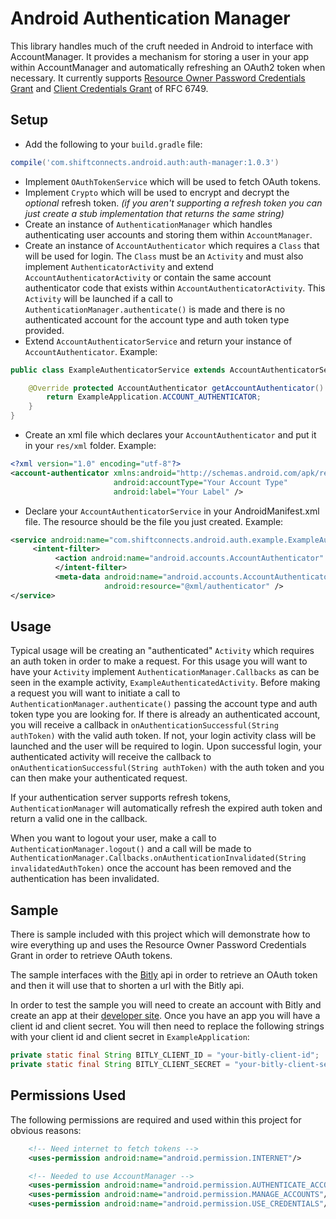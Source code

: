 # Android Authentication Manager

This library handles much of the cruft needed in Android to interface with AccountManager. It provides a mechanism for storing a user in your app within AccountManager and automatically refreshing an OAuth2 token when necessary. It currently supports [Resource Owner Password Credentials Grant](https://tools.ietf.org/html/rfc6749#section-4.3) and [Client Credentials Grant](https://tools.ietf.org/html/rfc6749#section-4.4) of RFC 6749.   

## Setup
* Add the following to your ```build.gradle``` file:
```gradle
compile('com.shiftconnects.android.auth:auth-manager:1.0.3')
```
* Implement ```OAuthTokenService``` which will be used to fetch OAuth tokens.
* Implement ```Crypto``` which will be used to encrypt and decrypt the *optional* refresh token. *(if you aren't supporting a refresh token you can just create a stub implementation that returns the same string)*
* Create an instance of ```AuthenticationManager``` which handles authenticating user accounts and storing them within ```AccountManager```.
* Create an instance of ```AccountAuthenticator``` which requires a ```Class``` that will be used for login. The ```Class``` must be an ```Activity``` and must also implement ```AuthenticatorActivity``` and extend ```AccountAuthenticatorActivity``` or contain the same account authenticator code that exists within ```AccountAuthenticatorActivity```. This ```Activity``` will be launched if a call to ```AuthenticationManager.authenticate()``` is made and there is no authenticated account for the account type and auth token type provided.
* Extend ```AccountAuthenticatorService``` and return your instance of ```AccountAuthenticator```. Example:
```java
public class ExampleAuthenticatorService extends AccountAuthenticatorService {

    @Override protected AccountAuthenticator getAccountAuthenticator() {
        return ExampleApplication.ACCOUNT_AUTHENTICATOR;
    }
}
```
* Create an xml file which declares your ```AccountAuthenticator``` and put it in your ```res/xml``` folder. Example:
```xml
<?xml version="1.0" encoding="utf-8"?>
<account-authenticator xmlns:android="http://schemas.android.com/apk/res/android"
                       android:accountType="Your Account Type"
                       android:label="Your Label" />
```
* Declare your ```AccountAuthenticatorService``` in your AndroidManifest.xml file. The resource should be the file you just created. Example:
```xml
<service android:name="com.shiftconnects.android.auth.example.ExampleAuthenticatorService" android:exported="false">
     <intent-filter>
          <action android:name="android.accounts.AccountAuthenticator" />
          </intent-filter>
          <meta-data android:name="android.accounts.AccountAuthenticator"
                     android:resource="@xml/authenticator" />
</service>
```

## Usage

Typical usage will be creating an "authenticated" ```Activity``` which requires an auth token in order to make a request. For this usage you will want to have your ```Activity``` implement ```AuthenticationManager.Callbacks``` as can be seen in the example activity, ```ExampleAuthenticatedActivity```. Before making a request you will want to initiate a call to ```AuthenticationManager.authenticate()``` passing the account type and auth token type you are looking for. If there is already an authenticated account, you will receive a callback in ```onAuthenticationSuccessful(String authToken)``` with the valid auth token. If not, your login activity class will be launched and the user will be required to login. Upon successful login, your authenticated activity will receive the callback to ```onAuthenticationSuccessful(String authToken)``` with the auth token and you can then make your authenticated request.

If your authentication server supports refresh tokens, ```AuthenticationManager``` will automatically refresh the expired auth token and return a valid one in the callback.

When you want to logout your user, make a call to ```AuthenticationManager.logout()``` and a call will be made to ```AuthenticationManager.Callbacks.onAuthenticationInvalidated(String invalidatedAuthToken)``` once the account has been removed and the authentication has been invalidated.

## Sample

There is sample included with this project which will demonstrate how to wire everything up and uses the Resource Owner Password Credentials Grant in order to retrieve OAuth tokens.

The sample interfaces with the [Bitly](https://bitly.com) api in order to retrieve an OAuth token and then it will use that to shorten a url with the Bitly api.

In order to test the sample you will need to create an account with Bitly and create an app at their [developer site](http://dev.bitly.com/). Once you have an app you will have a client id and client secret. You will then need to replace the following strings with your client id and client secret in ```ExampleApplication```:

```java
private static final String BITLY_CLIENT_ID = "your-bitly-client-id";
private static final String BITLY_CLIENT_SECRET = "your-bitly-client-secret";
```

## Permissions Used

The following permissions are required and used within this project for obvious reasons:

```xml
	<!-- Need internet to fetch tokens -->
    <uses-permission android:name="android.permission.INTERNET"/>

    <!-- Needed to use AccountManager -->
    <uses-permission android:name="android.permission.AUTHENTICATE_ACCOUNTS"/>
    <uses-permission android:name="android.permission.MANAGE_ACCOUNTS"/>
    <uses-permission android:name="android.permission.USE_CREDENTIALS"/>
```